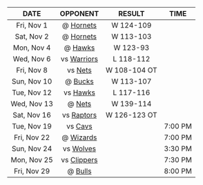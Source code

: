 |    DATE     |             OPPONENT              |    RESULT    |  TIME   |
|:-----------:|:---------------------------------:|:------------:|:-------:|
| Fri, Nov 1  | @ [Hornets](/r/CharlotteHornets)  |  W 124-109   |         |
| Sat, Nov 2  | @ [Hornets](/r/CharlotteHornets)  |  W 113-103   |         |
| Mon, Nov 4  |    @ [Hawks](/r/AtlantaHawks)     |   W 123-93   |         |
| Wed, Nov 6  |    vs [Warriors](/r/warriors)     |  L 118-112   |         |
| Fri, Nov 8  |       vs [Nets](/r/GoNets)        | W 108-104 OT |         |
| Sun, Nov 10 |      @ [Bucks](/r/MkeBucks)       |  W 113-107   |         |
| Tue, Nov 12 |    vs [Hawks](/r/AtlantaHawks)    |  L 117-116   |         |
| Wed, Nov 13 |        @ [Nets](/r/GoNets)        |  W 139-114   |         |
| Sat, Nov 16 |  vs [Raptors](/r/torontoraptors)  | W 126-123 OT |         |
| Tue, Nov 19 |    vs [Cavs](/r/clevelandcavs)    |              | 7:00 PM |
| Fri, Nov 22 | @ [Wizards](/r/washingtonwizards) |              | 7:00 PM |
| Sun, Nov 24 |   vs [Wolves](/r/timberwolves)    |              | 3:30 PM |
| Mon, Nov 25 |   vs [Clippers](/r/LAClippers)    |              | 7:30 PM |
| Fri, Nov 29 |    @ [Bulls](/r/chicagobulls)     |              | 8:00 PM |